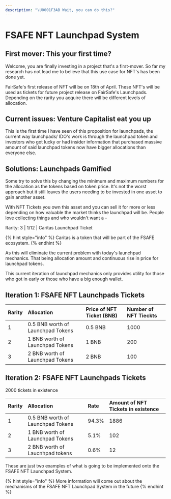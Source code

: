 ```yaml
---
description: "\U0001F3AB Wait, you can do this?"
---
```


# FSAFE NFT Launchpad System

## First mover: This your first time?

Welcome, you are finally investing in a project that's a first-mover. So far my research has not lead me to believe that this use case for NFT's has been done yet. 

FairSafe's first release of NFT will be on 18th of April. These NFT's will be used as tickets for future project release on FairSafe's Launchpads. Depending on the rarity you acquire there will be different levels of allocation.

## Current issues: Venture Capitalist eat you up

This is the first time I have seen of this proposition for launchpads, the current way launchpads/ IDO's work is through the launchpad token and investors who got lucky or had insider information that purchased massive amount of said launchpad tokens now have bigger allocations than everyone else. 

## Solutions: Launchpads Gamified

Some try to solve this by changing the minimum and maximum numbers for the allocation as the tokens based on token price. It's not the worst approach but it still leaves the users needing to be invested in one asset to gain another asset.

With NFT Tickets you own this asset and you can sell it for more or less depending on how valuable the market thinks the launchpad will be. People love collecting things and who wouldn't want a -

Rarity: 3 \| 1/12 \| Caritas Launchpad Ticket 

{% hint style="info" %}
Caritas is a token that will be part of the FSAFE ecosystem.
{% endhint %}

As this will eliminate the current problem with today's launchpad mechanics. That being allocation amount and continuous rise in price for launchpad tokens. 

This current iteration of launchpad mechanics only provides utility for those who got in early or those who have a big enough wallet. 

##  Iteration 1: FSAFE NFT Launchpads Tickets

| Rarity | Allocation | Price of NFT Ticket \(BNB\) | Number of NFT Tieckts |
| :--- | :--- | :--- | :--- |
| 1 | 0.5 BNB worth of Launchpad Tokens | 0.5 BNB | 1000 |
| 2 | 1 BNB worth of Launchpad Tokens | 1 BNB | 200 |
| 3 | 2 BNB worth of Launchpad Tokens | 2 BNB | 100 |

##  Iteration 2: FSAFE NFT Launchpads Tickets

2000 tickets in existence 

| Rarity | Allocation | Rate | Amount of NFT Tickets in existence |
| :--- | :--- | :--- | :--- |
| 1 | 0.5 BNB worth of Launchpad Tokens |  94.3% | 1886 |
| 2 | 1 BNB worth of Launchpad Tokens  | 5.1% | 102  |
| 3 |  2 BNB worth of Laucnhpad tokens | 0.6% | 12 |

These are just two examples of what is going to be implemented onto the FSAFE NFT Launchpad System.

{% hint style="info" %}
More information will come out about the mechanisms of the FSAFE NFT Launchpad System in the future
{% endhint %}

